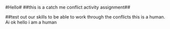 #Hello#
##this is a catch me conflict activity assignment##

##test out our skills to be able to work through the conflicts
this is a human.
Ai
ok
hello i am a human
